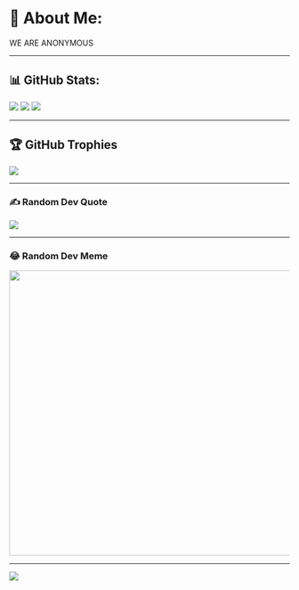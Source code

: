 # 💫 About Me:
WE ARE ANONYMOUS

---

## 📊 GitHub Stats:
![](https://github-readme-stats.vercel.app/api?username=swimanonymous&theme=dark&hide_border=false&include_all_commits=false&count_private=false)
![](https://github-readme-streak-stats.herokuapp.com/?user=yo298983&theme=dark&hide_border=false)
![](https://github-readme-stats.vercel.app/api/top-langs/?username=yo298983&theme=dark&hide_border=false&include_all_commits=false&count_private=false&layout=compact)

---

## 🏆 GitHub Trophies
![](https://github-profile-trophy.vercel.app/?username=swimanonymous&theme=radical&no-frame=false&no-bg=true&margin-w=4)

---

### ✍️ Random Dev Quote
![](https://quotes-github-readme.vercel.app/api?type=vertical&theme=dark)

---

### 😂 Random Dev Meme
<img src="https://random-memer.herokuapp.com/" width="512px"/>

---

[![](https://visitcount.itsvg.in/api?id=yo298983&icon=7&color=12)](https://visitcount.itsvg.in)
